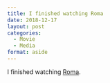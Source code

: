 ```yaml
---
title: I finished watching Roma
date: 2018-12-17
layout: post
categories: 
  - Movie
  - Media
format: aside
---
```


I finished watching [Roma](https://www.imdb.com/title/tt6155172/?ref_=fn_al_tt_1).
